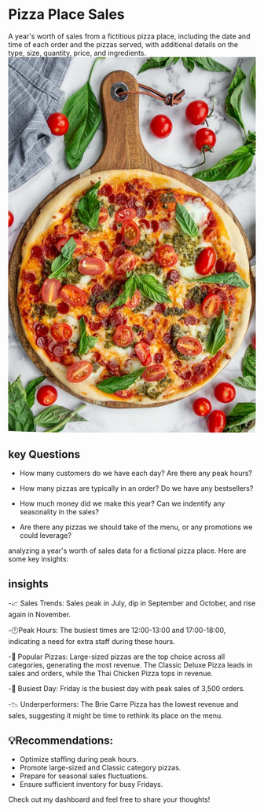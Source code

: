 # Pizza Place Sales
A year's worth of sales from a fictitious pizza place, including the date and time of each order and the pizzas served, with additional details on the type, size, quantity, price, and ingredients.
![](https://github.com/abigailmwanza/pizza/blob/main/Pepperoni%20and%20Burrata%20Pizza%20with%20Pesto.jpg)

## key Questions 
- How many customers do we have each day? Are there any peak hours?

- How many pizzas are typically in an order? Do we have any bestsellers?

- How much money did we make this year? Can we indentify any seasonality in the sales?

- Are there any pizzas we should take of the menu, or any promotions we could leverage?

 analyzing a year's worth of sales data for a fictional pizza place. Here are some key insights:
## insights
-📈 Sales Trends: Sales peak in July, dip in September and October, and rise again in November.

-🕛Peak Hours: The busiest times are 12:00-13:00 and 17:00-18:00, indicating a need for extra staff during these hours.

-🍕 Popular Pizzas: Large-sized pizzas are the top choice across all categories, generating the most revenue. The Classic Deluxe Pizza leads in sales and orders, while the Thai Chicken Pizza tops in revenue.

-📅 Busiest Day: Friday is the busiest day with peak sales of 3,500 orders.

-📉 Underperformers: The Brie Carre Pizza has the lowest revenue and sales, suggesting it might be time to rethink its place on the menu.

## 💡Recommendations:
- Optimize staffing during peak hours.
- Promote large-sized and Classic category pizzas.
- Prepare for seasonal sales fluctuations.
- Ensure sufficient inventory for busy Fridays.

Check out my dashboard and feel free to share your thoughts!
